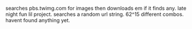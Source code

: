 searches pbs.twimg.com for images then downloads em if it finds any. late night fun lil project.
searches a random url string. 62^15 different combos. havent found anything yet.
